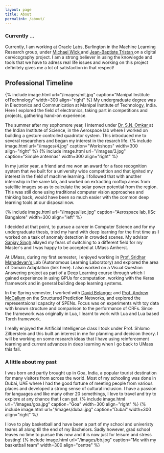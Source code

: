```yaml
---
layout: page
title: About
permalink: /about/
---
```


### Currently ...

Currently, I am working at Oracle Labs, Burlington in the Machine Learning Research group, under <a href="https://labs.oracle.com/pls/apex/f?p=labs:bio:0:2069"> Michael Wick </a> and <a href="https://labs.oracle.com/pls/apex/f?p=labs:bio:0:304"> Jean-Baptiste Tristan </a> on a digital cervicography project. I am a strong believer in using the knowlegde and tools that we have to adress real life issues and working on this project definitely gives me a lot of satisfaction in that respect!

## Professional Timeline

{% include image.html url="/images/mit.jpg" caption="Manipal Institute ofTechnology" width=300 align="right" %}
My undergraduate degree was in Electronics and Communication at Manipal Institute of Technology, India. Here I explored the field of electronics, taking part in competitions and projects, gathering hand-on experience. 



The summer after my sophomore year, I interned under <a href="http://www.aero.iisc.ernet.in/faculty/s-n-omkar"> Dr. S.N. Omkar </a> at the Indian Institute of Science, in the Aerospace lab where I worked on building a gesture controlled quadrotor system. This introduced me to several researchers and began my interest in the resarch life. 
{% include image.html url="/images/4.jpg" caption="Workshops" width=300 align="right" %}
{% include image.html url="/images/3.jpg" caption="Simple antennas" width=300 align="right" %}



In my junior year, a friend and me won an award for a face recognition system that we built for a university wide competition and that ignited my interest in the field of machine learning. I followed that with another internship in the same lab, and worked on extracting rooftop areas from satellite images so as to calculate the solar power potential from the region. This was still done using traditional computer vision approaches and thinking back, would have been so much easier with the common deep learning tools at our disposal now. 

{% include image.html url="/images/iisc.jpg" caption="Aerospace lab, IISc Bangalore" width=300 align="left" %}

I decided at that point, to pursue a career in Computer Science and for my undergraduate thesis, tried my hand with deep learning for the first time as I worked on a task of anomaly detection in crowded scenes. My advisor <a href="https://manipal.edu/mit/department-faculty/faculty-list/sanjay-singh.html">Sanjay Singh</a> allayed my fears of switching to a different field for my Master's and I was happy to be accepted at UMass Amherst. 

At UMass, during my first semester, I enjoyed working in  <a href="https://people.cs.umass.edu/~mahadeva/Site/About_Me.html">Prof. Sridhar Mahadevan's </a> Lab (Autonomous Learning Laboratory) and explored the area of Domain Adaptation (link here). I also worked on a Visual Question Answering project as part of a Deep Learning course through which I gained experience in using GPUs for computation, working with the Keras framework and in general building deep learning systems. 

In the Spring semester, I worked with <a href="https://people.cs.umass.edu/~belanger/">David Belanger</a> and <a href="https://people.cs.umass.edu/~mccallum/">Prof. Andrew McCallum</a> on the Structured Prediction Networks, and explored the representaional capacity of SPENs. Focus was on experiments with toy data with known structure and comparison to the performance of CRFs. Since the framework was originally in Lua, I learnt to work with Lua and Lua based Torch framework. 

I really enjoyed the Artificial Intelligence class I took under Prof. Shlomo Zilberstein and this built an interest in me for planning and decision theory. I will be working on some research ideas that I have using reinforcement learning and current advances in deep learning when I go back to UMass this fall.





### A little about my past

I was born and partly brought up in Goa, India, a popular tourist destination for many visitors from across the world. Most of my schooling was done in Dubai, UAE where I had the good fortune of meeting people from various places and developed a strong sense of cultural inclusion. I have a passion for languages and like many other 20 somethings, I love to travel and try to explore at any chance that I can get. 
{% include image.html url="/images/goa.jpg" caption="Goa" width=300 align="right" %}
{% include image.html url="/images/dubai.jpg" caption="Dubai" width=300 align="right" %}


I love to play basketball and have been a part of my school and univeristy teams all along till the end of my Bachelors. Sadly however, grad school leaves no time to pursue this now and it is now just for leisure and stress busting! 
{% include image.html url="/images/bb.jpg" caption="Me with my basketball team" width=300 align="centre" %}

